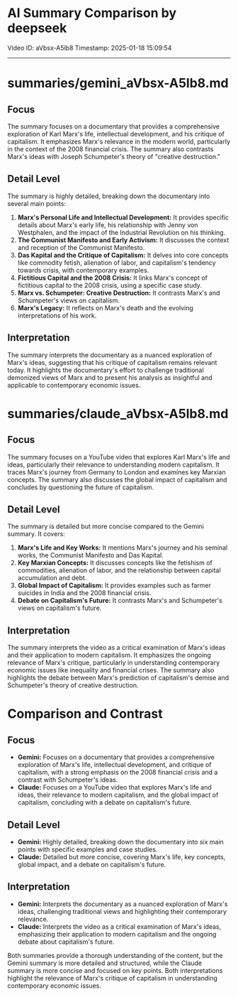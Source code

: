 # AI Summary Comparison by deepseek

Video ID: aVbsx-A5lb8
Timestamp: 2025-01-18 15:09:54

---

# summaries/gemini_aVbsx-A5lb8.md

## Focus
The summary focuses on a documentary that provides a comprehensive exploration of Karl Marx's life, intellectual development, and his critique of capitalism. It emphasizes Marx's relevance in the modern world, particularly in the context of the 2008 financial crisis. The summary also contrasts Marx's ideas with Joseph Schumpeter's theory of "creative destruction."

## Detail Level
The summary is highly detailed, breaking down the documentary into several main points:
1. **Marx's Personal Life and Intellectual Development:** It provides specific details about Marx's early life, his relationship with Jenny von Westphalen, and the impact of the Industrial Revolution on his thinking.
2. **The Communist Manifesto and Early Activism:** It discusses the context and reception of the Communist Manifesto.
3. **Das Kapital and the Critique of Capitalism:** It delves into core concepts like commodity fetish, alienation of labor, and capitalism's tendency towards crisis, with contemporary examples.
4. **Fictitious Capital and the 2008 Crisis:** It links Marx's concept of fictitious capital to the 2008 crisis, using a specific case study.
5. **Marx vs. Schumpeter: Creative Destruction:** It contrasts Marx's and Schumpeter's views on capitalism.
6. **Marx's Legacy:** It reflects on Marx's death and the evolving interpretations of his work.

## Interpretation
The summary interprets the documentary as a nuanced exploration of Marx's ideas, suggesting that his critique of capitalism remains relevant today. It highlights the documentary's effort to challenge traditional demonized views of Marx and to present his analysis as insightful and applicable to contemporary economic issues.

# summaries/claude_aVbsx-A5lb8.md

## Focus
The summary focuses on a YouTube video that explores Karl Marx's life and ideas, particularly their relevance to understanding modern capitalism. It traces Marx's journey from Germany to London and examines key Marxian concepts. The summary also discusses the global impact of capitalism and concludes by questioning the future of capitalism.

## Detail Level
The summary is detailed but more concise compared to the Gemini summary. It covers:
1. **Marx's Life and Key Works:** It mentions Marx's journey and his seminal works, the Communist Manifesto and Das Kapital.
2. **Key Marxian Concepts:** It discusses concepts like the fetishism of commodities, alienation of labor, and the relationship between capital accumulation and debt.
3. **Global Impact of Capitalism:** It provides examples such as farmer suicides in India and the 2008 financial crisis.
4. **Debate on Capitalism's Future:** It contrasts Marx's and Schumpeter's views on capitalism's future.

## Interpretation
The summary interprets the video as a critical examination of Marx's ideas and their application to modern capitalism. It emphasizes the ongoing relevance of Marx's critique, particularly in understanding contemporary economic issues like inequality and financial crises. The summary also highlights the debate between Marx's prediction of capitalism's demise and Schumpeter's theory of creative destruction.

# Comparison and Contrast

## Focus
- **Gemini:** Focuses on a documentary that provides a comprehensive exploration of Marx's life, intellectual development, and critique of capitalism, with a strong emphasis on the 2008 financial crisis and a contrast with Schumpeter's ideas.
- **Claude:** Focuses on a YouTube video that explores Marx's life and ideas, their relevance to modern capitalism, and the global impact of capitalism, concluding with a debate on capitalism's future.

## Detail Level
- **Gemini:** Highly detailed, breaking down the documentary into six main points with specific examples and case studies.
- **Claude:** Detailed but more concise, covering Marx's life, key concepts, global impact, and a debate on capitalism's future.

## Interpretation
- **Gemini:** Interprets the documentary as a nuanced exploration of Marx's ideas, challenging traditional views and highlighting their contemporary relevance.
- **Claude:** Interprets the video as a critical examination of Marx's ideas, emphasizing their application to modern capitalism and the ongoing debate about capitalism's future.

Both summaries provide a thorough understanding of the content, but the Gemini summary is more detailed and structured, while the Claude summary is more concise and focused on key points. Both interpretations highlight the relevance of Marx's critique of capitalism in understanding contemporary economic issues.